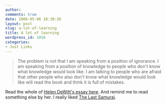 ```yaml
---
author:
comments: true
date: 2008-05-06 18:30:26
layout: post
slug: a-lot-of-learning
title: A lot of learning
wordpress_id: 1016
categories:
- Just Links
---
```


> 
  
> 
> The problem is not that I am speaking from a position of ignorance. I am speaking from a position of knowledge to people who don't know what knowledge would look like. I am talking to people who are afraid that other people who also don't know what knowledge would look like will read the book and think it is full of mistakes.
> 
> 

Read the whole of [Helen DeWitt's essay here](http://paperpools.blogspot.com/2007/08/cormac-mccarthy-semi-colon.html). And remind me to read something else by her. I really liked [The Last Samurai](http://www.amazon.com/gp/redirect.html%3FASIN=0786887001%26tag=adriaantijsse-20%26lcode=xm2%26cID=2025%26ccmID=165953%26location=/o/ASIN/0786887001%253FSubscriptionId=0PZ7TM66EXQCXFVTMTR2).


